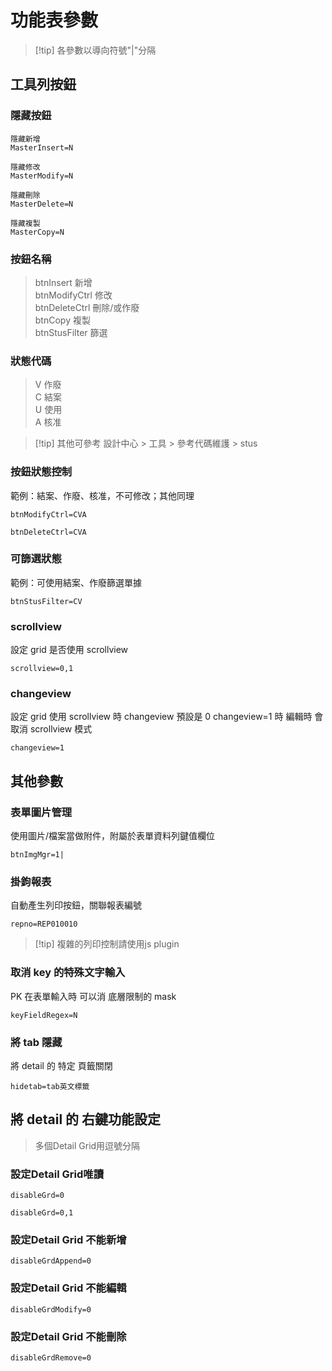 # 功能表參數

> [!tip] 各參數以導向符號"|"分隔

## 工具列按鈕


### 隱藏按鈕

```
隱藏新增
MasterInsert=N

隱藏修改
MasterModify=N

隱藏刪除
MasterDelete=N

隱藏複製
MasterCopy=N
```

### 按鈕名稱

> btnInsert 新增 \
> btnModifyCtrl 修改 \
> btnDeleteCtrl 刪除/或作廢 \
> btnCopy 複製 \
> btnStusFilter 篩選

### 狀態代碼

> V 作廢 \
> C 結案 \
> U 使用 \
> A 核准

> [!tip] 其他可參考 設計中心 > 工具 > 參考代碼維護 > stus

### 按鈕狀態控制

範例：結案、作廢、核准，不可修改；其他同理
```
btnModifyCtrl=CVA

btnDeleteCtrl=CVA
```

### 可篩選狀態
範例：可使用結案、作廢篩選單據
```
btnStusFilter=CV
```

### scrollview

設定 grid 是否使用 scrollview
```
scrollview=0,1
```

### changeview

設定 grid 使用 scrollview 時 changeview 預設是 0
changeview=1 時 編輯時 會取消 scrollview 模式
```
changeview=1
```

## 其他參數

### 表單圖片管理

使用圖片/檔案當做附件，附屬於表單資料列鍵值欄位

```
btnImgMgr=1|
```

### 掛鉤報表

自動產生列印按鈕，關聯報表編號

```
repno=REP010010
```

> [!tip] 複雜的列印控制請使用js plugin
>

### 取消 key 的特殊文字輸入
PK 在表單輸入時 可以消 底層限制的 mask

```
keyFieldRegex=N
```

### 將 tab 隱藏
將 detail 的 特定 頁籤關閉

```
hidetab=tab英文標籤
```

## 將 detail 的 右鍵功能設定

> 多個Detail Grid用逗號分隔

### 設定Detail Grid唯讀 

```
disableGrd=0

disableGrd=0,1
```

### 設定Detail Grid 不能新增

```
disableGrdAppend=0
```

### 設定Detail Grid 不能編輯

```
disableGrdModify=0
```

### 設定Detail Grid 不能刪除

```
disableGrdRemove=0
```
